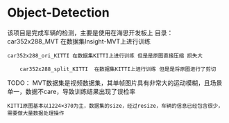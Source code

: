 # Object-Detection
该项目是完成车辆的检测，主要是使用在海思开发板上
目录：
	car352x288_MVT	在数据集Insight-MVT上进行训练
	
	car352x288_ori_KITTI 在数据集KITTI上进行训练 但是是原图直接压缩 损失大
        
        car352x288_split_KITTI  在数据集KITTI上进行训练 但是是将原图进行了剪切

TODO：
	MVT数据集是视频数据集，其单帧图片具有非常大的运动模糊，且场景单一，数据不care，导致训练结果出现了误检率
	
	KITTI原图基本以1224×370为主，数据集的size，经过resize，车辆的信息已经包含很少，需要做大量数据处理操作
